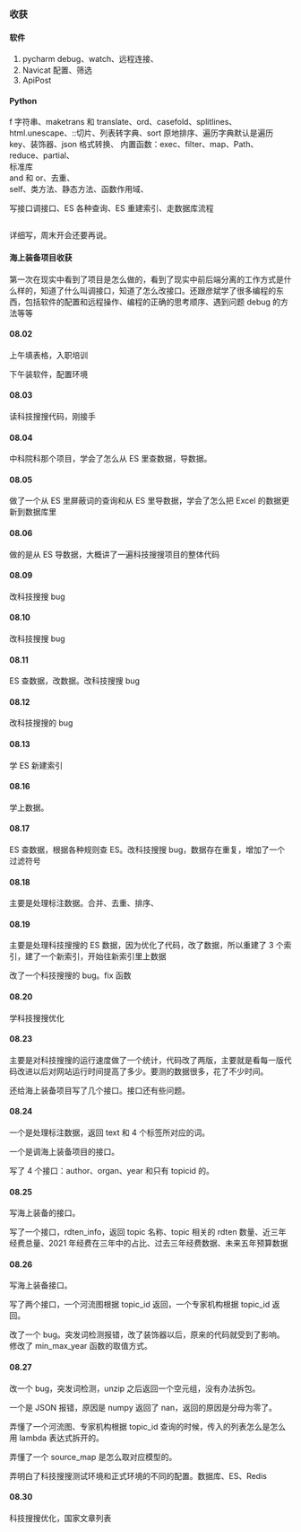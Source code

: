 
### 收获  

#### 软件
1. pycharm debug、watch、远程连接、
2. Navicat 配置、筛选  
3. ApiPost  

#### Python  

f 字符串、maketrans 和 translate、ord、casefold、splitlines、html.unescape、::切片、列表转字典、sort 原地排序、遍历字典默认是遍历 key、装饰器、json 格式转换、
内置函数：exec、filter、map、Path、reduce、partial、  
标准库  
and 和 or、去重、  
self、类方法、静态方法、函数作用域、  



写接口调接口、ES 各种查询、ES 重建索引、走数据库流程  

```python

```


详细写，周末开会还要再说。  


#### 海上装备项目收获  

第一次在现实中看到了项目是怎么做的，看到了现实中前后端分离的工作方式是什么样的，知道了什么叫调接口，知道了怎么改接口。还跟彦斌学了很多编程的东西，包括软件的配置和远程操作、编程的正确的思考顺序、遇到问题 debug 的方法等等


#### 08.02  

上午填表格，入职培训  

下午装软件，配置环境  


#### 08.03  

读科技搜搜代码，刚接手  


#### 08.04  

中科院科那个项目，学会了怎么从 ES 里查数据，导数据。  


#### 08.05  

做了一个从 ES 里屏蔽词的查询和从 ES 里导数据，学会了怎么把 Excel 的数据更新到数据库里  


#### 08.06  

做的是从 ES 导数据，大概讲了一遍科技搜搜项目的整体代码  


#### 08.09  

改科技搜搜 bug   


#### 08.10  

改科技搜搜 bug   


#### 08.11  

ES 查数据，改数据。改科技搜搜 bug   


#### 08.12 

改科技搜搜的 bug  


#### 08.13  

学 ES 新建索引  


#### 08.16  

学上数据。  


#### 08.17  

ES 查数据，根据各种规则查 ES。改科技搜搜 bug，数据存在重复，增加了一个过滤符号  


#### 08.18  

主要是处理标注数据。合并、去重、排序、  


#### 08.19  

主要是处理科技搜搜的 ES 数据，因为优化了代码，改了数据，所以重建了 3 个索引，建了一个新索引，开始往新索引里上数据  

改了一个科技搜搜的 bug。fix 函数  


#### 08.20  

学科技搜搜优化  


#### 08.23  

主要是对科技搜搜的运行速度做了一个统计，代码改了两版，主要就是看每一版代码改进以后对网站运行时间提高了多少。要测的数据很多，花了不少时间。  

还给海上装备项目写了几个接口。接口还有些问题。  


#### 08.24  

一个是处理标注数据，返回 text 和 4 个标签所对应的词。  

一个是调海上装备项目的接口。   

写了 4 个接口：author、organ、year 和只有 topicid 的。  


#### 08.25  

写海上装备的接口。  

写了一个接口，rdten_info，返回 topic 名称、topic 相关的 rdten 数量、近三年经费总量、2021 年经费在三年中的占比、过去三年经费数据、未来五年预算数据  


#### 08.26  

写海上装备接口。  

写了两个接口，一个河流图根据 topic_id 返回，一个专家机构根据 topic_id 返回。    

改了一个 bug。突发词检测报错，改了装饰器以后，原来的代码就受到了影响。修改了 min_max_year 函数的取值方式。  


#### 08.27  

改一个 bug，突发词检测，unzip 之后返回一个空元组，没有办法拆包。  

一个是 JSON 报错，原因是 numpy 返回了 nan，返回的原因是分母为零了。  

弄懂了一个河流图、专家机构根据 topic_id 查询的时候，传入的列表怎么是怎么用 lambda 表达式拆开的。  

弄懂了一个 source_map 是怎么取对应模型的。  

弄明白了科技搜搜测试环境和正式环境的不同的配置。数据库、ES、Redis  


#### 08.30  

科技搜搜优化，国家文章列表  



